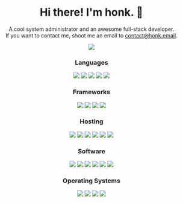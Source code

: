 <h1 align="center">
  Hi there! I'm honk. 👋
</h1>

<p align="center">
  A cool system administrator and an awesome full-stack developer.<br/>
  If you want to contact me, shoot me an email to <a href="mailto:contact@honk.email">contact@honk.email</a>.
</p>

<p align="center">
  <img src="https://github-readme-stats.vercel.app/api?username=honklol&theme=github_dark_dimmed&bg_color=212121&show_icons=true&include_all_commits=true&count_private=true&custom_title=honk%27s%20github%20stats">
</p>

<h3 align="center">
  Languages
</h3>
<p align="center">
  <img src="https://img.shields.io/badge/NodeJS-212121?style=for-the-badge&logo=nodedotjs">
  <img src="https://img.shields.io/badge/TypeScript-212121?style=for-the-badge&logo=typescript">
  <img src="https://img.shields.io/badge/JavaScript-212121?style=for-the-badge&logo=javascript">
  <img src="https://img.shields.io/badge/Java-212121?style=for-the-badge&logo=gradle">
  <img src="https://img.shields.io/badge/SQL-212121?style=for-the-badge&logo=mysql">
</p>

<h3 align="center">
  Frameworks
</h3>
<p align="center">
  <img src="https://img.shields.io/badge/React-212121?style=for-the-badge&logo=react">
  <img src="https://img.shields.io/badge/NextJS-212121?style=for-the-badge&logo=nextdotjs">
  <img src="https://img.shields.io/badge/TailwindCSS-212121?style=for-the-badge&logo=tailwindcss">
  <img src="https://img.shields.io/badge/FontAwesome-212121?style=for-the-badge&logo=fontawesome">
</p>

<h3 align="center">
  Hosting
</h3>
<p align="center">
  <img src="https://img.shields.io/badge/Replit-212121?style=for-the-badge&logo=replit">
  <img src="https://img.shields.io/badge/Railway-212121?style=for-the-badge&logo=railway">
  <img src="https://img.shields.io/badge/Vercel-212121?style=for-the-badge&logo=vercel">
  <img src="https://img.shields.io/badge/Akamai-212121?style=for-the-badge&logo=akamai">
  <img src="https://img.shields.io/badge/OVH-212121?style=for-the-badge&logo=ovh">
  <img src="https://img.shields.io/badge/Vultr-212121?style=for-the-badge&logo=vultr">
</p>

<h3 align="center">
  Software
</h3>
<p align="center">
  <img src="https://img.shields.io/badge/Slack-212121?style=for-the-badge&logo=slack">
  <img src="https://img.shields.io/badge/Discord-212121?style=for-the-badge&logo=discord">
  <img src="https://img.shields.io/badge/Firefox-212121?style=for-the-badge&logo=firefoxbrowser">
  <img src="https://img.shields.io/badge/Thunderbird-212121?style=for-the-badge&logo=thunderbird">
  <img src="https://img.shields.io/badge/NGINX-212121?style=for-the-badge&logo=nginx">
  <img src="https://img.shields.io/badge/VSCode-212121?style=for-the-badge&logo=visualstudiocode">
</p>

<h3 align="center">
  Operating Systems
</h3>
<p align="center">
  <img src="https://img.shields.io/badge/Fedora-212121?style=for-the-badge&logo=fedora">
  <img src="https://img.shields.io/badge/Ubuntu-212121?style=for-the-badge&logo=ubuntu">
  <img src="https://img.shields.io/badge/Windows-212121?style=for-the-badge&logo=windows11">
  <img src="https://img.shields.io/badge/Android-212121?style=for-the-badge&logo=android">
</p>

